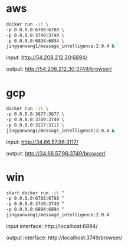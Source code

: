# aws

```bash
docker run -it \
-p 0.0.0.0:6788:6788 \
-p 0.0.0.0:3749:3749 \
-p 0.0.0.0:6894:6894 \
jingyanwang1/message_intelligence:2.0.4 &
```

input: http://54.208.212.30:6894/ 

output: http://54.208.212.30:3749/browser/


# gcp

```bash
docker run -it \
-p 0.0.0.0:3677:3677 \
-p 0.0.0.0:3749:3749 \
-p 0.0.0.0:3117:3117 \
jingyanwang1/message_intelligence:2.0.4 &
```

input: http://34.66.57.96:3117/

output: http://34.66.57.96:3749/browser/

# win

```bash
start docker run -it ^
-p 0.0.0.0:6788:6788 ^
-p 0.0.0.0:3749:3749 ^
-p 0.0.0.0:6894:6894 ^
jingyanwang1/message_intelligence:2.0.4
```

input interface: http://localhost:6894/

output interface: http://localhost:3749/browser/

